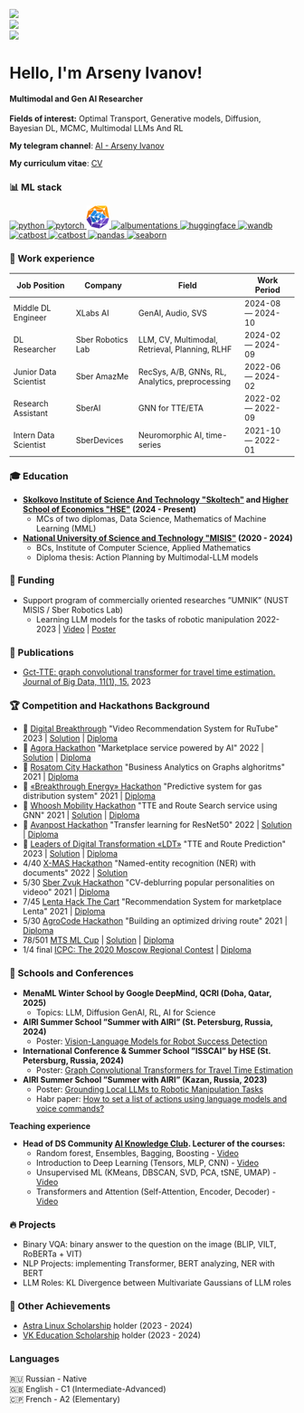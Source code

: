 ![](https://komarev.com/ghpvc/?username=arseny5&color=36b812)<br>
![](https://img.shields.io/github/followers/arseny5?style=social)<br>
![](https://img.shields.io/github/stars/arseny5?style=social)<br>

<h1 align="left">Hello, I'm Arseny Ivanov!</h1>

#### Multimodal and Gen AI Researcher

**Fields of interest:** Optimal Transport, Generative models, Diffusion, Bayesian DL, MCMC, Multimodal LLMs And RL


**My telegram channel**: [AI - Arseny Ivanov](https://t.me/ivarsivars)

**My curriculum vitae**: [CV](https://drive.google.com/file/d/1Vt98EPYBfRpTMTY2HJwviRegxoQeJo_L/view?usp=sharing)
</br>

### 📊 ML stack
<p align="left"> 
  <a href="https://www.python.org" target="_blank"> 
    <img src="https://upload.wikimedia.org/wikipedia/commons/thumb/c/c3/Python-logo-notext.svg/1869px-Python-logo-notext.svg.png" alt="python" width="40" height="40"/>
  </a>
  
  <a href="https://pytorch.org" target="_blank"> 
    <img src="https://pytorch.org/assets/images/pytorch-logo.png" alt="pytorch" width="45" height="45"/>
  </a>
  
   <a href="https://pytorch-geometric.readthedocs.io/en/latest/#" target="_blank"> 
    <img src="https://raw.githubusercontent.com/pyg-team/pyg_sphinx_theme/master/pyg_sphinx_theme/static/img/pyg_logo.png" alt="pytorch-geometric" width="40" height="40"/>
  </a>
  
  <a href="https://networkx.org" target="_blank"> 
    <img src="https://avatars.githubusercontent.com/u/388785?s=280&v=4" alt="albumentations" width="40" height="40"/>
  </a>

  <a href="https://huggingface.co" target="_blank"> 
    <img src="https://uptime-storage.s3.amazonaws.com/logos/d32f5c39b694f3e64d29fc2c9b988cdd.png" alt="huggingface" width="40" height="40"/>
  </a>
  
  <a href="https://wandb.ai/site" target="_blank"> 
    <img src="https://wandb.ai/logo.png" alt="wandb" width="40" height="40"/>
  </a>

  <a href="https://catboost.ai" target="_blank"> 
    <img src="https://upload.wikimedia.org/wikipedia/commons/c/cc/CatBoostLogo.png" alt="catbost" width="40" height="40"/>
  </a>

  <a href="https://optuna.readthedocs.io/en/stable/#" target="_blank"> 
    <img src="https://avatars.githubusercontent.com/u/57251745?s=280&v=4" alt="catbost" width="40" height="40"/>
  </a>
  
  <a href="https://pandas.pydata.org" target="_blank"> 
    <img src="https://encrypted-tbn0.gstatic.com/images?q=tbn:ANd9GcT01Ctpf3nRjz7b9l-om2h2llNA0jL4d_MVtXXXHVF5mWIn5nyMXLgzYscFGZdbhf_LN8M&usqp=CAU" alt="pandas" width="40" height="40"/>
  </a>
  
  <a href="https://seaborn.pydata.org" target="_blank"> 
    <img src="https://seaborn.pydata.org/_images/logo-mark-lightbg.svg" alt="seaborn" width="40" height="40"/>
  </a>
</p>

### 👔 Work experience
| Job Position                  | Company                    | Field                         | Work Period       |
| ----------------------------- | -------------------------- | ----------------------------- | ----------------- |
| Middle DL Engineer            | XLabs AI                   | GenAI, Audio, SVS             | 2024-08 — 2024-10 |
| DL Researcher                 | Sber Robotics Lab          | LLM, CV, Multimodal, Retrieval, Planning, RLHF | 2024-02 — 2024-09 |
| Junior Data Scientist         | Sber AmazMe                | RecSys, A/B, GNNs, RL, Analytics, preprocessing      | 2022-06 — 2024-02 |
| Research Assistant            | SberAI                     | GNN for TTE/ETA               | 2022-02 — 2022-09 |
| Intern Data Scientist         | SberDevices                | Neuromorphic AI, time-series  | 2021-10 — 2022-01 |

### 🎓 Education
* **[Skolkovo Institute of Science And Technology "Skoltech"](https://msc.skoltech.ru/data-science) and [Higher School of Economics "HSE"](https://www.hse.ru/ma/sltheory/) (2024 - Present)**
  - MCs of two diplomas, Data Science, Mathematics of Machine Learning (MML)
* **[National University of Science and Technology "MISIS"](https://en.misis.ru) (2020 - 2024)**
  - BCs, Institute of Computer Science, Applied Mathematics
  - Diploma thesis: Action Planning by Multimodal-LLM models
  

### 🎉 Funding
* Support program of commercially oriented researches ”UMNIK” (NUST MISIS / Sber Robotics Lab)
  - Learning LLM models for the tasks of robotic manipulation 2022-2023 | [Video](https://youtu.be/nEf-FpTRtWY?feature=shared) | [Poster](https://drive.google.com/file/d/1HReiigDUFmA6hkYgQiXs0YM1OnwR_uRf/view?usp=sharing)

 ### 📜 Publications
 * [Gct-TTE: graph convolutional transformer for travel time estimation. Journal of Big Data, 11(1), 15.](https://www.researchgate.net/publication/371375863_GCT-TTE_Graph_Convolutional_Transformer_for_Travel_Time_Estimation) 2023
  
### 🏆 Competition and Hackathons Background
* 🥇 [Digital Breakthrough](https://hacks-ai.ru/) "Video Recommendation System for RuTube" 2023 | [Solution](https://github.com/komtriangle/AI_Knowledge_Club_DP) | [Diploma](https://drive.google.com/file/d/1dhiFn2fJ8Kv2wYxHJgC7fEX8LPgae8aP/view?usp=sharing)
* 🥇 [Agora Hackathon](https://hackathon.agora.ru/) "Marketplace service powered by AI" 2022 | [Solution](https://github.com/badbadnotgoood/agora-hack) | [Diploma](https://drive.google.com/file/d/1Qz2uGKlbbQx05G6mNyId5xrVyoWaoTpk/view?usp=sharing)
* 🥇 [Rosatom City Hackathon](https://atomhack.rosatom.city/) "Business Analytics on Graphs alghoritms" 2021 | [Diploma](https://drive.google.com/file/d/1rz5bHnmd1VzkhxjZcabYOchBM4E0NRHn/view?usp=sharing)
* 🥇 [«Breakthrough Energy» Hackathon](https://codenrock.com/contests/hakaton-energyhack#/) "Predictive system for gas distribution system" 2021 | [Diploma](https://drive.google.com/file/d/10VNmJB1gYa_2uiXMxlbn24Ncl7HGZitz/view?usp=sharing)
* 🥇 [Whoosh Mobility Hackathon](https://whoosh-bike.ru/page26014231.html) "TTE and Route Search service using GNN" 2021 | [Solution](https://github.com/itatmisis/whoosh-bokom-na-kike) | [Diploma](https://drive.google.com/file/d/1kUJQy91_6KZb5hirNjSY7LWei9uHfwOc/view?usp=sharing)
* 🥈 [Avanpost Hackathon](https://rucode.net) "Transfer learning for ResNet50" 2022 | [Solution](https://github.com/itatmisis/Avanpost_MISIS_AI_LAB) | [Diploma](https://drive.google.com/file/d/1ICQzk56C44__CSfvTJcUgn6-4jmAXjeb/view?usp=sharing)
* 🥈 [Leaders of Digital Transformation «LDT»](https://rucode.net) "TTE and Route Prediction" 2023 | [Solution](https://github.com/Vloods/whoosh_LDT) | [Diploma](https://drive.google.com/file/d/1yDDoblMRaeRQhtsNO2x6Aszc4I0Qdbvl/view?usp=sharing)
* 4/40 [X-MAS Hackathon](https://xmas-hack.ru/) "Named-entity recognition (NER) with documents" 2022 | [Solution](https://github.com/komtriangle/xmas)
* 5/30 [Sber Zvuk Hackathon](https://codenrock.com/contests/sberzvuk-techdays) "CV-deblurring popular personalities on videoo" 2021 | [Diploma](https://drive.google.com/file/d/1fiPX0enLfBXcz-BYGAQgrmq58EdVwrus/view?usp=sharing)
* 7/45 [Lenta Hack The Cart](https://hackthecart.ru/) "Recommendation System for marketplace Lenta" 2021 | [Diploma](https://drive.google.com/file/d/1xve3laWQt3f5xiE-Z81bhSrHvIpcOSKm/view?usp=sharing)
* 5/30 [AgroCode Hackathon](https://agro-code.ru/hack/) "Building an optimized driving route" 2021 | [Diploma](https://drive.google.com/file/d/12HgnziPT41Iqr2A47guI7tZk8Gc9skfT/view?usp=sharing)
* 78/501 [MTS ML Cup](https://ods.ai/competitions/mtsmlcup) | [Solution](https://github.com/0xFF91AF/link-graph) | [Diploma](https://drive.google.com/file/d/1yUmiYRkxrJV64D0AkbLQoa6glmjMe9Uo/view?usp=sharing)
* 1/4 final [ICPC: The 2020 Moscow Regional Contest](https://icpc.global/) | [Diploma](https://drive.google.com/file/d/1UKkFJvRUJgbIkNrkoZtFDfPGQxjUT8HB/view?usp=sharing)

### 📢 Schools and Conferences

* **MenaML Winter School by Google DeepMind, QCRI (Doha, Qatar, 2025)**
  - Topics: LLM, Diffusion GenAI, RL, AI for Science
* **AIRI Summer School ”Summer with AIRI” (St. Petersburg, Russia, 2024)**
  - Poster: [Vision-Language Models for Robot Success Detection](https://drive.google.com/file/d/12DtpA5dLxXosuFxuU3_5XlfJLdDAK_EA/view?usp=sharing)
* **International Conference & Summer School ”ISSCAI” by HSE (St. Petersburg, Russia, 2024)**
  - Poster: [Graph Convolutional Transformers for Travel Time Estimation](https://drive.google.com/file/d/1QLB5AhzbN-O58WHVHuqZRNhAZkkIK-LQ/view?usp=sharing)
* **AIRI Summer School ”Summer with AIRI” (Kazan, Russia, 2023)**
  - Poster: [Grounding Local LLMs to Robotic Manipulation Tasks](https://drive.google.com/file/d/1HReiigDUFmA6hkYgQiXs0YM1OnwR_uRf/view?usp=sharing)
  - Habr paper: [How to set a list of actions using language models and voice commands?](https://habr.com/en/companies/airi/articles/764102/)

**Teaching experience**
* **Head of DS Community [AI Knowledge Club](https://ai-knowledge-club.ru). Lecturer of the courses:**
  -  Random forest, Ensembles, Bagging, Boosting - [Video](https://misisailab.github.io/docs/program.html#%D0%B7%D0%B0%D0%BD%D1%8F%D1%82%D0%B8%D0%B5-3-011122-%D0%BE%D0%BD%D0%BB%D0%B0%D0%B9%D0%BD---%D0%B8%D0%B2%D0%B0%D0%BD%D0%BE%D0%B2-%D0%B0%D1%80%D1%81%D0%B5%D0%BD%D0%B8%D0%B9---%D0%BC%D0%B0%D1%82%D0%B5%D1%80%D0%B8%D0%B0%D0%BB%D1%8B--%D0%B2%D0%B8%D0%B4%D0%B5%D0%BE)
  -  Introduction to Deep Learning (Tensors, MLP, CNN) - [Video](https://misisailab.github.io/docs/program.html#%D0%B7%D0%B0%D0%BD%D1%8F%D1%82%D0%B8%D0%B5-5-181122-%D0%BE%D1%87%D0%BD%D0%BE---%D0%B8%D0%B2%D0%B0%D0%BD%D0%BE%D0%B2-%D0%B0%D1%80%D1%81%D0%B5%D0%BD%D0%B8%D0%B9---%D0%BC%D0%B0%D1%82%D0%B5%D1%80%D0%B8%D0%B0%D0%BB%D1%8B--%D0%B2%D0%B8%D0%B4%D0%B5%D0%BE)
  -  Unsupervised ML (KMeans, DBSCAN, SVD, PCA, tSNE, UMAP) - [Video](https://youtu.be/HXzamzW-68s?si=qr2Mft_pV7P2TShh)
  -  Transformers and Attention (Self-Attention, Encoder, Decoder) - [Video](https://youtu.be/HXzamzW-68s?si=qr2Mft_pV7P2TShh)

### 🔥 Projects

* Binary VQA: binary answer to the question on the image (BLIP, VILT, RoBERTa + VIT)
* NLP Projects: implementing Transformer, BERT analyzing, NER with BERT
* LLM Roles: KL Divergence between Multivariate Gaussians of LLM roles
 
 
### 🎉 Other Achievements 
* [Astra Linux Scholarship](https://astralinux.ru/about/press-center/news/bolee-70-studentov-poluchayut-ezhemesyachnoe-voznagrazhdenie-v-ramkakh-programmy-astra-stipendiya/) holder (2023 - 2024)
* [VK Education Scholarship](https://education.vk.company/program/239) holder (2023 - 2024)

### Languages
🇷🇺 Russian - Native <br>
🇬🇧 English - С1 (Intermediate-Advanced) <br>
🇨🇵 French - A2 (Elementary) <br>
